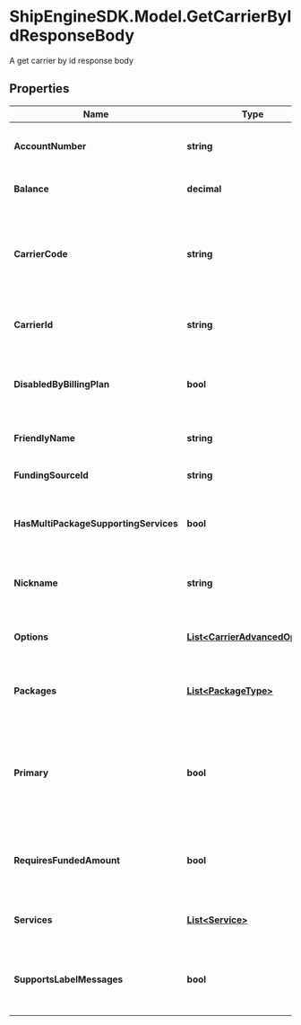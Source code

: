 # ShipEngineSDK.Model.GetCarrierByIdResponseBody
A get carrier by id response body

## Properties

Name | Type | Description | Notes
------------ | ------------- | ------------- | -------------
**AccountNumber** | **string** | The account number that the carrier is connected to. | [optional] [readonly] 
**Balance** | **decimal** | Current available balance | [optional] [readonly] 
**CarrierCode** | **string** | The [shipping carrier](https://www.shipengine.com/docs/carriers/setup/) who will ship the package, such as &#x60;fedex&#x60;, &#x60;dhl_express&#x60;, &#x60;stamps_com&#x60;, etc.  | [optional] [readonly] 
**CarrierId** | **string** | A string that uniquely identifies the carrier. | [optional] [readonly] 
**DisabledByBillingPlan** | **bool** | The carrier is disabled by the current ShipEngine account&#39;s billing plan. | [optional] [readonly] 
**FriendlyName** | **string** | Screen readable name | [optional] [readonly] 
**FundingSourceId** | **string** | Funding source ID for the carrier | [optional] [readonly] 
**HasMultiPackageSupportingServices** | **bool** | Carrier supports multiple packages per shipment | [optional] [readonly] 
**Nickname** | **string** | Nickname given to the account when initially setting up the carrier. | [optional] [readonly] 
**Options** | [**List&lt;CarrierAdvancedOption&gt;**](CarrierAdvancedOption.md) | A list of options that are available to that carrier | [optional] [readonly] 
**Packages** | [**List&lt;PackageType&gt;**](PackageType.md) | A list of package types that are supported by the carrier | [optional] [readonly] 
**Primary** | **bool** | Is this the primary carrier that is used by default when no carrier is specified in label/shipment creation | [optional] [readonly] 
**RequiresFundedAmount** | **bool** | Indicates whether the carrier requires funding to use its services | [optional] [readonly] 
**Services** | [**List&lt;Service&gt;**](Service.md) | A list of services that are offered by the carrier | [optional] [readonly] 
**SupportsLabelMessages** | **bool** | The carrier supports adding custom label messages to an order. | [optional] [readonly] 

